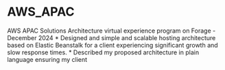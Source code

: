 # AWS_APAC
AWS APAC Solutions Architecture virtual experience program on Forage - December 2024    * Designed and simple and scalable hosting architecture based on Elastic    Beanstalk for a client experiencing significant growth and slow response    times.  * Described my proposed architecture in plain language ensuring my client 
